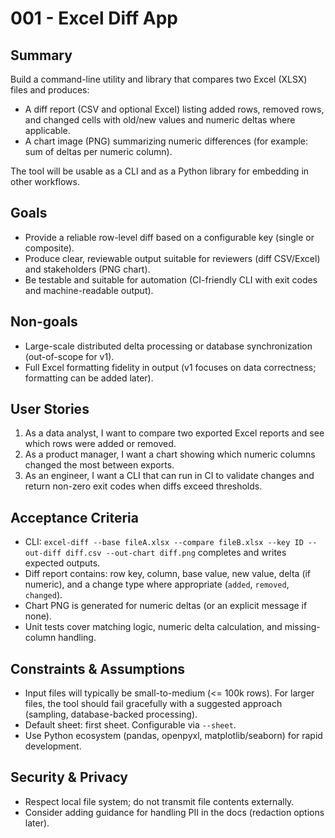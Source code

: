 # 001 - Excel Diff App

## Summary
Build a command-line utility and library that compares two Excel (XLSX) files and produces:
- A diff report (CSV and optional Excel) listing added rows, removed rows, and changed cells with old/new values and numeric deltas where applicable.
- A chart image (PNG) summarizing numeric differences (for example: sum of deltas per numeric column).

The tool will be usable as a CLI and as a Python library for embedding in other workflows.

## Goals
- Provide a reliable row-level diff based on a configurable key (single or composite).
- Produce clear, reviewable output suitable for reviewers (diff CSV/Excel) and stakeholders (PNG chart).
- Be testable and suitable for automation (CI-friendly CLI with exit codes and machine-readable output).

## Non-goals
- Large-scale distributed delta processing or database synchronization (out-of-scope for v1).
- Full Excel formatting fidelity in output (v1 focuses on data correctness; formatting can be added later).

## User Stories
1. As a data analyst, I want to compare two exported Excel reports and see which rows were added or removed.
2. As a product manager, I want a chart showing which numeric columns changed the most between exports.
3. As an engineer, I want a CLI that can run in CI to validate changes and return non-zero exit codes when diffs exceed thresholds.

## Acceptance Criteria
- CLI: `excel-diff --base fileA.xlsx --compare fileB.xlsx --key ID --out-diff diff.csv --out-chart diff.png` completes and writes expected outputs.
- Diff report contains: row key, column, base value, new value, delta (if numeric), and a change type where appropriate (`added`, `removed`, `changed`).
- Chart PNG is generated for numeric deltas (or an explicit message if none).
- Unit tests cover matching logic, numeric delta calculation, and missing-column handling.

## Constraints & Assumptions
- Input files will typically be small-to-medium (<= 100k rows). For larger files, the tool should fail gracefully with a suggested approach (sampling, database-backed processing).
- Default sheet: first sheet. Configurable via `--sheet`.
- Use Python ecosystem (pandas, openpyxl, matplotlib/seaborn) for rapid development.

## Security & Privacy
- Respect local file system; do not transmit file contents externally.
- Consider adding guidance for handling PII in the docs (redaction options later).
